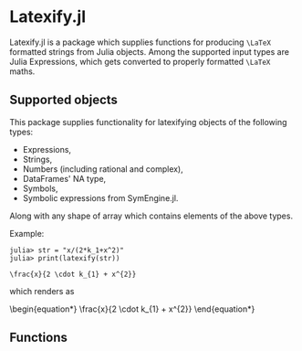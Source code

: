 # Latexify.jl

Latexify.jl is a package which supplies functions for producing ``\LaTeX`` formatted strings from Julia objects. Among the supported input types are Julia Expressions, which gets converted to properly formatted ``\LaTeX`` maths.

## Supported objects
This package supplies functionality for latexifying objects of the following types:

- Expressions,
- Strings,
- Numbers (including rational and complex),
- DataFrames' NA type,
- Symbols,
- Symbolic expressions from SymEngine.jl.

Along with any shape of array which contains elements of the above types.

Example:
```julia-repl
julia> str = "x/(2*k_1+x^2)"
julia> print(latexify(str))

\frac{x}{2 \cdot k_{1} + x^{2}}
```

which renders as

\begin{equation\*}
\frac{x}{2 \cdot k_{1} + x^{2}}
\end{equation\*}

## Functions
